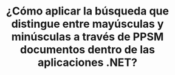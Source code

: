 ---
############################# Static ############################
layout: "auto-gen-gist"
draft: false
path: "es/search/net/case-sensitive/ppsm/"
otherformats: PDF DOC DOT DOCX DOCM DOTX DOTM TXT ODT OTT RTF XLS XLT XLSX XLSM XLSB XLTX XLTM XLA XLAM ODS OTS CSV TSV XML PPT PPS POT PPTX PPTM POTX POTM ODP PST OST EML EMLX MSG ONE ZIP XHTML MHTML MD CHM EPUB  FB2 

############################# Head ############################
head_title: "Aplicar búsqueda de texto con distinción entre mayúsculas y minúsculas a través de PPSM documentos a través de .NET"
head_description: "GroupDocs.Search .NET API permite a los programadores de software aplicar la búsqueda de texto que distingue entre mayúsculas y minúsculas y encontrar la secuencia exacta de palabras en PPSM documentos a través de .NET API."

############################# Header ############################
title: "¿Cómo aplicar la búsqueda que distingue entre mayúsculas y minúsculas a través de PPSM documentos dentro de las aplicaciones .NET?"
description: "GroupDocs.Search .NET API permite a los desarrolladores de software aplicar búsquedas de texto con distinción entre mayúsculas y minúsculas a través de varios tipos de documentos como PDF, HTML, DOCX, PPTX, XLSX y más dentro de las aplicaciones .NET."

######################### Download Button #######################
button:
    enable: true

############################# About ############################
about:
    enable: true
    title: "¿Qué es la búsqueda sensible a mayúsculas y minúsculas y cómo lograrla a través de .NET?"
    content: |
      Existen numerosas técnicas de búsqueda útiles que pueden ayudar a los usuarios a buscar en varios tipos de documentos una combinación particular de palabras u otros datos. La búsqueda sensible a mayúsculas y minúsculas es una técnica muy útil que permite a los usuarios buscar documentos y páginas web, ya sea que las letras mayúsculas y minúsculas se traten como diferentes o iguales. Por ejemplo, "Computadora", "computadora" y "COMPUTADORA" se tratarán como palabras diferentes porque la letra "C" está en mayúsculas en la primera instancia, en minúsculas en la segunda y todas en mayúsculas en la tercera. GroupDocs.Search for .NET es una conveniente API de búsqueda de documentos de alto rendimiento que permite al creador de software crear aplicaciones y herramientas de software para realizar búsquedas de texto e indexación de documentos con facilidad. La API brinda compatibilidad con algunos de los formatos de archivo más utilizados, como PDF, HTML, correo electrónico de Outlook, Microsoft Office Word, hojas de cálculo de Excel, presentaciones de PowerPoint, MSG de Outlook, PST y muchos más. Otra característica útil es que puede identificar consultas de búsqueda escritas en un idioma que no coincide con la distribución de su teclado.

############################# content ############################
steps:
    enable: true
    block:
    - title_left: "Realice una búsqueda con distinción entre mayúsculas y minúsculas en PPSM Documentos a través de .NET"
      content_left: |
       GroupDocs.Search .NET API permite a los programadores de software agregar funciones de búsqueda que distinguen entre mayúsculas y minúsculas dentro de su propia aplicación C# .NET. El siguiente ejemplo de código .NET ilustra cómo lograr una búsqueda que distingue entre mayúsculas y minúsculas con una consulta en forma de texto en archivos PPSM con solo un par de líneas de código.

      title_right: "Aplicar búsqueda con distinción entre mayúsculas y minúsculas en PPSM Documentos"
      content_right: |
         * Identifique la ruta a la carpeta de índice, así como a la carpeta de documentos.
         * Genere un índice en la carpeta especificada llamando a la instancia de la clase [Índice](https://apireference.groupdocs.com/search/net/groupdocs.search/index/constructors/2)
         * Indexación de documentos de la carpeta especificada llamando a la instancia de la clase [Add](https://apireference.groupdocs.com/search/net/groupdocs.search.index/add/methods/1)
         * Inicializa una nueva instancia de la clase [SearchOptions](https://apireference.groupdocs.com/search/net/groupdocs.search.options/searchoptions)
         * Habilitar la búsqueda sensible a mayúsculas llamando al método [UseCaseSensitiveSearch](https://apireference.groupdocs.com/search/net/groupdocs.search.options/searchoptions/properties/usecasesensitivesearch)
         * Definir cadena de búsqueda y comenzar a buscar
         
        
      gisthash: "805df69ebb1145d5c15c212431de1395"
      gistfile: "case-sensitive_in_text_queries_dotnet.cs"

    - title_left: "Realizar búsquedas con distinción entre mayúsculas y minúsculas en forma de objeto a través de .NET"
      content_left: |
        GroupDocs.Search .NET brinda a los desarrolladores de software el poder de descubrir palabras teniendo en cuenta las letras mayúsculas y minúsculas dentro de la aplicación .NET. El siguiente ejemplo de código .NET ilustra cómo aplicar una búsqueda que distingue entre mayúsculas y minúsculas con una consulta en forma de objeto en documentos PPSM.

      title_right: "Haga una búsqueda que distinga entre mayúsculas y minúsculas en PPSM Documentos"
      content_right: |
        * Identifique la ruta a la carpeta de índice, así como a la carpeta de documentos.
        * Genere un índice en la carpeta especificada llamando a la instancia de la clase [Índice](https://apireference.groupdocs.com/search/net/groupdocs.search/index/constructors/2)
        * Indexación de documentos de la carpeta especificada llamando a la instancia de la clase [Add](https://apireference.groupdocs.com/search/net/groupdocs.search.index/add/methods/1)
        * Inicializa una nueva instancia de la clase [SearchOptions](https://apireference.groupdocs.com/search/net/groupdocs.search.options/searchoptions)
        * Habilitar la búsqueda sensible a mayúsculas llamando al método [UseCaseSensitiveSearch](https://apireference.groupdocs.com/search/net/groupdocs.search.options/searchoptions/properties/usecasesensitivesearch)
        * Crear consulta de búsqueda en forma de objeto llamando al método [CreateWordQuery](https://apireference.groupdocs.com/search/net/groupdocs.search/searchquery/methods/createwordquery)
        * Comience a buscar y muestre los resultados de búsqueda
     
      gisthash: "846d0dd11f88a59d62f083e33e84286b"
      gistfile: "case-sensitive_search_in_object_queries_dotnet.cs"

    - title_left: "Requisitos del sistema"
      content_left: |
       GroupDocs.Search for .NET es compatible con todas las principales plataformas y sistemas operativos. Para obtener una guía completa de requisitos del sistema, visite [requisitos del sistema](https://docs.groupdocs.com/search/net/system-requirements/) antes de ejecutar el código a continuación, asegúrese de tener los siguientes requisitos previos instalados en su sistema:
         * Sistemas Operativos: Microsoft Windows, Linux, Mac OS
         * Entorno de desarrollo: Visual Studio, Xamarin, MonoDevelop, etc.
         * Marcos: .NET Framework, .NET Standard, .NET Core, Mono
         * Obtenga la última versión de GroupDocs.Search para las API de .NET de [NuGet](https://www.nuget.org/packages/GroupDocs.search/)
        
      title_right: "Por qué usar GroupDocs.Search"
      content_right: |
        * Creación de índices de búsqueda tanto en memoria como en disco.
        * Capacidad de indexación de un archivo, secuencia o estructura.
        * Soporte de indexación de documentos protegidos por contraseña.
        * Soporte para la fusión de varios índices.
        * Documento de filtro durante la indexación de búsqueda.
        * Compatibilidad con el corrector ortográfico durante la búsqueda.
        * Los caracteres combinados son totalmente compatibles
        * La combinación de diferentes tipos de búsqueda en una consulta de búsqueda.
        * Compatibilidad con búsquedas de palabras simples y expresiones regulares
        * Totalmente compatible con el reemplazo de alias en las consultas de búsqueda.

demos:
    enable: true


more_formats:
    enable: true


back_to_top:
    enable: true
---